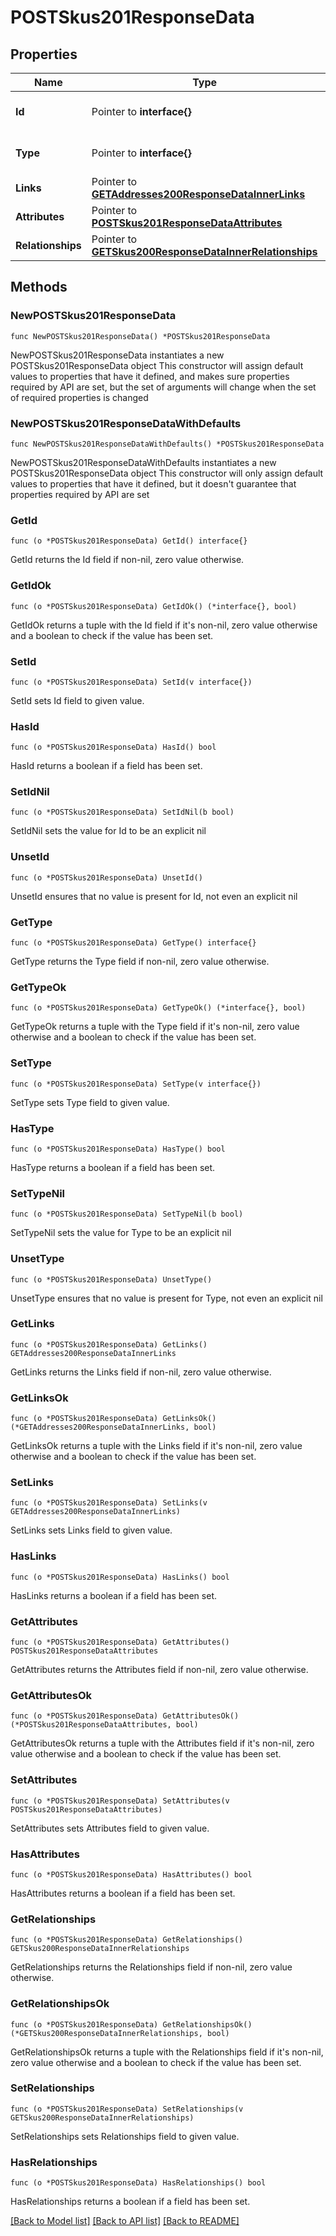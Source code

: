 # POSTSkus201ResponseData

## Properties

Name | Type | Description | Notes
------------ | ------------- | ------------- | -------------
**Id** | Pointer to **interface{}** | The resource&#39;s id | [optional] 
**Type** | Pointer to **interface{}** | The resource&#39;s type | [optional] 
**Links** | Pointer to [**GETAddresses200ResponseDataInnerLinks**](GETAddresses200ResponseDataInnerLinks.md) |  | [optional] 
**Attributes** | Pointer to [**POSTSkus201ResponseDataAttributes**](POSTSkus201ResponseDataAttributes.md) |  | [optional] 
**Relationships** | Pointer to [**GETSkus200ResponseDataInnerRelationships**](GETSkus200ResponseDataInnerRelationships.md) |  | [optional] 

## Methods

### NewPOSTSkus201ResponseData

`func NewPOSTSkus201ResponseData() *POSTSkus201ResponseData`

NewPOSTSkus201ResponseData instantiates a new POSTSkus201ResponseData object
This constructor will assign default values to properties that have it defined,
and makes sure properties required by API are set, but the set of arguments
will change when the set of required properties is changed

### NewPOSTSkus201ResponseDataWithDefaults

`func NewPOSTSkus201ResponseDataWithDefaults() *POSTSkus201ResponseData`

NewPOSTSkus201ResponseDataWithDefaults instantiates a new POSTSkus201ResponseData object
This constructor will only assign default values to properties that have it defined,
but it doesn't guarantee that properties required by API are set

### GetId

`func (o *POSTSkus201ResponseData) GetId() interface{}`

GetId returns the Id field if non-nil, zero value otherwise.

### GetIdOk

`func (o *POSTSkus201ResponseData) GetIdOk() (*interface{}, bool)`

GetIdOk returns a tuple with the Id field if it's non-nil, zero value otherwise
and a boolean to check if the value has been set.

### SetId

`func (o *POSTSkus201ResponseData) SetId(v interface{})`

SetId sets Id field to given value.

### HasId

`func (o *POSTSkus201ResponseData) HasId() bool`

HasId returns a boolean if a field has been set.

### SetIdNil

`func (o *POSTSkus201ResponseData) SetIdNil(b bool)`

 SetIdNil sets the value for Id to be an explicit nil

### UnsetId
`func (o *POSTSkus201ResponseData) UnsetId()`

UnsetId ensures that no value is present for Id, not even an explicit nil
### GetType

`func (o *POSTSkus201ResponseData) GetType() interface{}`

GetType returns the Type field if non-nil, zero value otherwise.

### GetTypeOk

`func (o *POSTSkus201ResponseData) GetTypeOk() (*interface{}, bool)`

GetTypeOk returns a tuple with the Type field if it's non-nil, zero value otherwise
and a boolean to check if the value has been set.

### SetType

`func (o *POSTSkus201ResponseData) SetType(v interface{})`

SetType sets Type field to given value.

### HasType

`func (o *POSTSkus201ResponseData) HasType() bool`

HasType returns a boolean if a field has been set.

### SetTypeNil

`func (o *POSTSkus201ResponseData) SetTypeNil(b bool)`

 SetTypeNil sets the value for Type to be an explicit nil

### UnsetType
`func (o *POSTSkus201ResponseData) UnsetType()`

UnsetType ensures that no value is present for Type, not even an explicit nil
### GetLinks

`func (o *POSTSkus201ResponseData) GetLinks() GETAddresses200ResponseDataInnerLinks`

GetLinks returns the Links field if non-nil, zero value otherwise.

### GetLinksOk

`func (o *POSTSkus201ResponseData) GetLinksOk() (*GETAddresses200ResponseDataInnerLinks, bool)`

GetLinksOk returns a tuple with the Links field if it's non-nil, zero value otherwise
and a boolean to check if the value has been set.

### SetLinks

`func (o *POSTSkus201ResponseData) SetLinks(v GETAddresses200ResponseDataInnerLinks)`

SetLinks sets Links field to given value.

### HasLinks

`func (o *POSTSkus201ResponseData) HasLinks() bool`

HasLinks returns a boolean if a field has been set.

### GetAttributes

`func (o *POSTSkus201ResponseData) GetAttributes() POSTSkus201ResponseDataAttributes`

GetAttributes returns the Attributes field if non-nil, zero value otherwise.

### GetAttributesOk

`func (o *POSTSkus201ResponseData) GetAttributesOk() (*POSTSkus201ResponseDataAttributes, bool)`

GetAttributesOk returns a tuple with the Attributes field if it's non-nil, zero value otherwise
and a boolean to check if the value has been set.

### SetAttributes

`func (o *POSTSkus201ResponseData) SetAttributes(v POSTSkus201ResponseDataAttributes)`

SetAttributes sets Attributes field to given value.

### HasAttributes

`func (o *POSTSkus201ResponseData) HasAttributes() bool`

HasAttributes returns a boolean if a field has been set.

### GetRelationships

`func (o *POSTSkus201ResponseData) GetRelationships() GETSkus200ResponseDataInnerRelationships`

GetRelationships returns the Relationships field if non-nil, zero value otherwise.

### GetRelationshipsOk

`func (o *POSTSkus201ResponseData) GetRelationshipsOk() (*GETSkus200ResponseDataInnerRelationships, bool)`

GetRelationshipsOk returns a tuple with the Relationships field if it's non-nil, zero value otherwise
and a boolean to check if the value has been set.

### SetRelationships

`func (o *POSTSkus201ResponseData) SetRelationships(v GETSkus200ResponseDataInnerRelationships)`

SetRelationships sets Relationships field to given value.

### HasRelationships

`func (o *POSTSkus201ResponseData) HasRelationships() bool`

HasRelationships returns a boolean if a field has been set.


[[Back to Model list]](../README.md#documentation-for-models) [[Back to API list]](../README.md#documentation-for-api-endpoints) [[Back to README]](../README.md)


